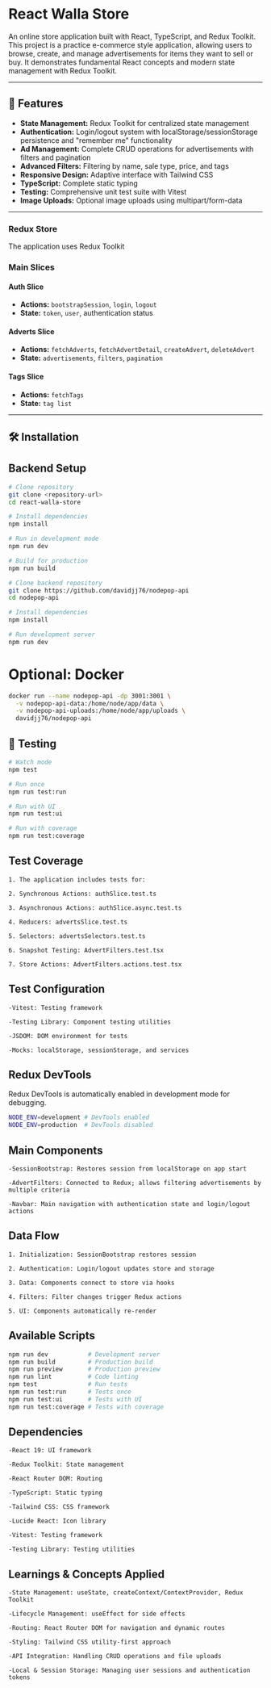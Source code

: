 # React Walla Store

An online store application built with React, TypeScript, and Redux Toolkit. This project is a practice e-commerce style application, allowing users to browse, create, and manage advertisements for items they want to sell or buy. It demonstrates fundamental React concepts and modern state management with Redux Toolkit.

---

## 🚀 Features

- **State Management:** Redux Toolkit for centralized state management
- **Authentication:** Login/logout system with localStorage/sessionStorage persistence and "remember me" functionality
- **Ad Management:** Complete CRUD operations for advertisements with filters and pagination
- **Advanced Filters:** Filtering by name, sale type, price, and tags
- **Responsive Design:** Adaptive interface with Tailwind CSS
- **TypeScript:** Complete static typing
- **Testing:** Comprehensive unit test suite with Vitest
- **Image Uploads:** Optional image uploads using multipart/form-data

---

### Redux Store

The application uses Redux Toolkit

### Main Slices

#### Auth Slice

- **Actions:** `bootstrapSession`, `login`, `logout`
- **State:** `token`, `user`, authentication status

#### Adverts Slice

- **Actions:** `fetchAdverts`, `fetchAdvertDetail`, `createAdvert`, `deleteAdvert`
- **State:** `advertisements`, `filters`, `pagination`

#### Tags Slice

- **Actions:** `fetchTags`
- **State:** `tag list`

---

## 🛠️ Installation

## Backend Setup

```bash
# Clone repository
git clone <repository-url>
cd react-walla-store

# Install dependencies
npm install

# Run in development mode
npm run dev

# Build for production
npm run build

# Clone backend repository
git clone https://github.com/davidjj76/nodepop-api
cd nodepop-api

# Install dependencies
npm install

# Run development server
npm run dev

```

# Optional: Docker

```bash
docker run --name nodepop-api -dp 3001:3001 \
  -v nodepop-api-data:/home/node/app/data \
  -v nodepop-api-uploads:/home/node/app/uploads \
  davidjj76/nodepop-api
```

## 🧪 Testing

```bash
# Watch mode
npm test

# Run once
npm run test:run

# Run with UI
npm run test:ui

# Run with coverage
npm run test:coverage
```

## Test Coverage

    1. The application includes tests for:

    2. Synchronous Actions: authSlice.test.ts

    3. Asynchronous Actions: authSlice.async.test.ts

    4. Reducers: advertsSlice.test.ts

    5. Selectors: advertsSelectors.test.ts

    6. Snapshot Testing: AdvertFilters.test.tsx

    7. Store Actions: AdvertFilters.actions.test.tsx

## Test Configuration

    -Vitest: Testing framework

    -Testing Library: Component testing utilities

    -JSDOM: DOM environment for tests

    -Mocks: localStorage, sessionStorage, and services

## Redux DevTools

Redux DevTools is automatically enabled in development mode for debugging.

```bash
NODE_ENV=development # DevTools enabled
NODE_ENV=production  # DevTools disabled
```

## Main Components

    -SessionBootstrap: Restores session from localStorage on app start

    -AdvertFilters: Connected to Redux; allows filtering advertisements by multiple criteria

    -Navbar: Main navigation with authentication state and login/logout actions

## Data Flow

    1. Initialization: SessionBootstrap restores session

    2. Authentication: Login/logout updates store and storage

    3. Data: Components connect to store via hooks

    4. Filters: Filter changes trigger Redux actions

    5. UI: Components automatically re-render

## Available Scripts

```bash
npm run dev           # Development server
npm run build         # Production build
npm run preview       # Production preview
npm run lint          # Code linting
npm test              # Run tests
npm run test:run      # Tests once
npm run test:ui       # Tests with UI
npm run test:coverage # Tests with coverage
```

## Dependencies

    -React 19: UI framework

    -Redux Toolkit: State management

    -React Router DOM: Routing

    -TypeScript: Static typing

    -Tailwind CSS: CSS framework

    -Lucide React: Icon library

    -Vitest: Testing framework

    -Testing Library: Testing utilities

## Learnings & Concepts Applied

    -State Management: useState, createContext/ContextProvider, Redux Toolkit

    -Lifecycle Management: useEffect for side effects

    -Routing: React Router DOM for navigation and dynamic routes

    -Styling: Tailwind CSS utility-first approach

    -API Integration: Handling CRUD operations and file uploads

    -Local & Session Storage: Managing user sessions and authentication tokens
